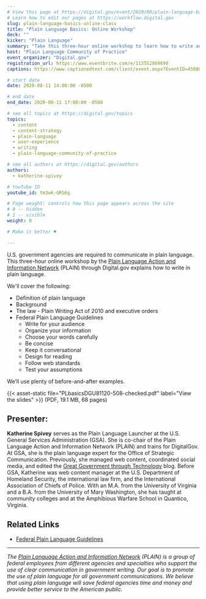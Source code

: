 ```yaml
---
# View this page at https://digital.gov/event/2020/08/plain-language-basics-online-workshop
# Learn how to edit our pages at https://workflow.digital.gov
slug: plain-language-basics-online-class
title: "Plain Language Basics: Online Workshop"
deck: ""
kicker: "Plain Language"
summary: "Take this three-hour online workshop to learn how to write and edit in plain language."
host: "Plain Language Community of Practice"
event_organizer: "Digital.gov"
registration_url: https://www.eventbrite.com/e/113552869690
captions: https://www.captionedtext.com/client/event.aspx?EventID=4508859&CustomerID=321

# start date
date: 2020-08-11 14:00:00 -0500

# end date
end_date: 2020-08-11 17:00:00 -0500

# see all topics at https://digital.gov/topics
topics: 
  - content
  - content-strategy
  - plain-language
  - user-experience
  - writing
  - plain-language-community-of-practice

# see all authors at https://digital.gov/authors
authors: 
  - katherine-spivey

# YouTube ID
youtube_id: tm3wk-GRS6g

# Page weight: controls how this page appears across the site
# 0 -- hidden
# 1 -- visible
weight: 0

# Make it better ♥

---
```


U.S. government agencies are required to communicate in plain language. This three-hour online workshop by the [Plain Language Action and Information Network](https://www.plainlanguage.gov/) (PLAIN) through Digital.gov explains how to write in plain language.

We'll cover the following:

 - Definition of plain language
 - Background
 - The law - Plain Writing Act of 2010 and executive orders
 - Federal Plain Language Guidelines
    - Write for your audience
    - Organize your information
    - Choose your words carefully
    - Be concise
    - Keep it conversational
    - Design for reading
    - Follow web standards
    - Test your assumptions
    
We’ll use plenty of before-and-after examples.

{{< asset-static file="PLbasicsDGU81120-508-checked.pdf" label="View the slides" >}} (PDF, 19.1 MB, 68 pages)

## Presenter:

**Katherine Spivey** serves as the Plain Language Launcher at the U.S. General Services Administration (GSA). She is co-chair of the Plain Language Action and Information Network (PLAIN) and trains for DigitalGov. At GSA, she is the plain language expert for the Office of Strategic Communication. Previously, she managed web content, coordinated social media, and edited the [Great Government through Technology](https://gsablogs.gsa.gov/technology/) blog. Before GSA, Katherine was web content manager at the U.S. Department of Homeland Security, the international law firm, and the International Association of Chiefs of Police. With an M.A. from the University of Virginia and a B.A. from the University of Mary Washington, she has taught at community colleges and at the Amphibious Warfare School in Quantico, Virginia.

## Related Links

 - [Federal Plain Language Guidelines](https://www.plainlanguage.gov/guidelines)
 
 ---
 
_The [Plain Language Action and Information Network](https://www.plainlanguage.gov/) (PLAIN) is a group of federal employees from different agencies and specialties who support the use of clear communication in government writing. Our goal is to promote the use of plain language for all government communications. We believe that using plain language will save federal agencies time and money and provide better service to the American public._ 
